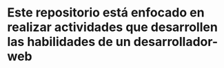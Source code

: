 # Este repositorio está enfocado en realizar actividades que desarrollen las habilidades de un desarrollador-web 
